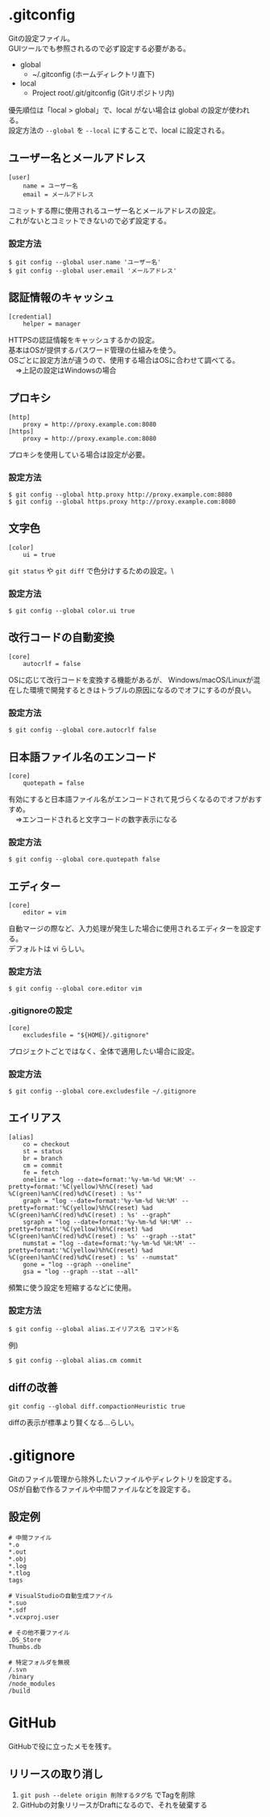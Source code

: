 # .gitconfig

Gitの設定ファイル。\
GUIツールでも参照されるので必ず設定する必要がある。

- global
  - ~/.gitconfig (ホームディレクトリ直下)
- local
  - Project root/.git/gitconfig (Gitリポジトリ内)

優先順位は「local > global」で、local がない場合は global の設定が使われる。\
設定方法の `--global` を  `--local` にすることで、local に設定される。


## ユーザー名とメールアドレス
```
[user]
	name = ユーザー名
	email = メールアドレス
```

コミットする際に使用されるユーザー名とメールアドレスの設定。\
これがないとコミットできないので必ず設定する。

### 設定方法
```
$ git config --global user.name 'ユーザー名'
$ git config --global user.email 'メールアドレス'
```

## 認証情報のキャッシュ
```
[credential]
	helper = manager
```

HTTPSの認証情報をキャッシュするかの設定。\
基本はOSが提供するパスワード管理の仕組みを使う。\
OSごとに設定方法が違うので、使用する場合はOSに合わせて調べてる。\
　⇒上記の設定はWindowsの場合


## プロキシ
```
[http]
	proxy = http://proxy.example.com:8080
[https]
	proxy = http://proxy.example.com:8080
```

プロキシを使用している場合は設定が必要。

### 設定方法
```
$ git config --global http.proxy http://proxy.example.com:8080
$ git config --global https.proxy http://proxy.example.com:8080
```


## 文字色
```
[color]
	ui = true
```

`git status` や `git diff` で色分けするための設定。\

### 設定方法
```
$ git config --global color.ui true
```


## 改行コードの自動変換
```
[core]
	autocrlf = false
```

OSに応じて改行コードを変換する機能があるが、
Windows/macOS/Linuxが混在した環境で開発するときはトラブルの原因になるのでオフにするのが良い。

### 設定方法
```
$ git config --global core.autocrlf false
```


## 日本語ファイル名のエンコード
```
[core]
	quotepath = false
```

有効にすると日本語ファイル名がエンコードされて見づらくなるのでオフがおすすめ。\
　⇒エンコードされると文字コードの数字表示になる

### 設定方法
```
$ git config --global core.quotepath false
```


## エディター
```
[core]
	editor = vim
```

自動マージの際など、入力処理が発生した場合に使用されるエディターを設定する。\
デフォルトは vi らしい。

### 設定方法
```
$ git config --global core.editor vim
```

### .gitignoreの設定
```
[core]
	excludesfile = "${HOME}/.gitignore"
```

プロジェクトごとではなく、全体で適用したい場合に設定。


### 設定方法
```
$ git config --global core.excludesfile ~/.gitignore
```


## エイリアス
```
[alias]
	co = checkout
	st = status
	br = branch
	cm = commit
	fe = fetch
	oneline = "log --date=format:'%y-%m-%d %H:%M' --pretty=format:'%C(yellow)%h%C(reset) %ad %C(green)%an%C(red)%d%C(reset) : %s'"
	graph = "log --date=format:'%y-%m-%d %H:%M' --pretty=format:'%C(yellow)%h%C(reset) %ad %C(green)%an%C(red)%d%C(reset) : %s' --graph"
	sgraph = "log --date=format:'%y-%m-%d %H:%M' --pretty=format:'%C(yellow)%h%C(reset) %ad %C(green)%an%C(red)%d%C(reset) : %s' --graph --stat"
	numstat = "log --date=format:'%y-%m-%d %H:%M' --pretty=format:'%C(yellow)%h%C(reset) %ad %C(green)%an%C(red)%d%C(reset) : %s' --numstat"
	gone = "log --graph --oneline"
	gsa = "log --graph --stat --all"
```

頻繁に使う設定を短縮するなどに使用。

### 設定方法
```
$ git config --global alias.エイリアス名 コマンド名
```

例)
```
$ git config --global alias.cm commit
```


## diffの改善
```
git config --global diff.compactionHeuristic true
```

diffの表示が標準より賢くなる…らしい。


# .gitignore

Gitのファイル管理から除外したいファイルやディレクトリを設定する。\
OSが自動で作るファイルや中間ファイルなどを設定する。

## 設定例
```
# 中間ファイル
*.o
*.out
*.obj
*.log
*.tlog
tags

# VisualStudioの自動生成ファイル
*.suo
*.sdf
*.vcxproj.user

# その他不要ファイル
.DS_Store
Thumbs.db

# 特定フォルダを無視
/.svn
/binary
/node_modules
/build
```

# GitHub

GitHubで役に立ったメモを残す。

## リリースの取り消し
1. `git push --delete origin 削除するタグ名` でTagを削除
1. GitHubの対象リリースがDraftになるので、それを破棄する


